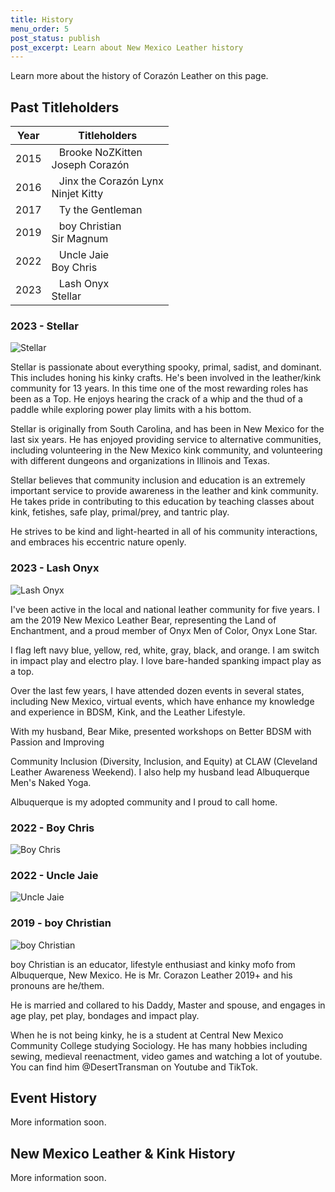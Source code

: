 ```yaml
---
title: History
menu_order: 5
post_status: publish
post_excerpt: Learn about New Mexico Leather history
---
```


Learn more about the history of Corazón Leather on this page.


## Past Titleholders

| Year | Titleholders                                 |
|------|----------------------------------------------|
| 2015 | &ensp; Brooke NoZKitten<br>Joseph Corazón    |
| 2016 | &ensp; Jinx the Corazón Lynx<br>Ninjet Kitty |
| 2017 | &ensp; Ty the Gentleman                      |
| 2019 | &ensp; boy Christian<br>Sir Magnum           |
| 2022 | &ensp; Uncle Jaie<br>Boy Chris               |
| 2023 | &ensp; Lash Onyx<br>Stellar                  |

### 2023 - Stellar

![Stellar](/_images/titleholders/stellar.jpeg "Stellar, Mr. Corazón Leather 2023")

Stellar is passionate about everything spooky, primal, sadist, and dominant. This includes honing his kinky crafts. He's been involved in the leather/kink community for 13 years. In this time one of the most rewarding roles has been as a Top. He enjoys hearing the crack of a whip and the thud of a paddle while exploring power play limits with a his bottom.

Stellar is originally from South Carolina, and has been in New Mexico for the last six years. He has enjoyed providing service to alternative communities, including volunteering in the New Mexico kink community, and volunteering with different dungeons and organizations in Illinois and Texas.

Stellar believes that community inclusion and education is an extremely important service to provide awareness in the leather and kink community. He takes pride in contributing to this education by teaching classes about kink, fetishes, safe play, primal/prey, and tantric play.

He strives to be kind and light-hearted in all of his community interactions, and embraces his eccentric nature openly.

### 2023 - Lash Onyx

![Lash Onyx](/_images/titleholders/lash-onyx.jpeg "Lash Onyx, Mr. Corazón Leather 2023")

I've been active in the local and national leather community for five years. I am the 2019 New Mexico Leather Bear, representing the Land of Enchantment, and a proud member of Onyx Men of Color, Onyx Lone Star.

I flag left navy blue, yellow, red, white, gray, black, and orange. I am switch in impact play and electro play. I love bare-handed spanking impact play as a top.

Over the last few years, I have attended dozen events in several states, including New Mexico, virtual events, which have enhance my knowledge and experience in BDSM, Kink, and the Leather Lifestyle.

With my husband, Bear Mike, presented workshops on Better BDSM with Passion and Improving

Community Inclusion (Diversity, Inclusion, and Equity) at CLAW (Cleveland Leather Awareness Weekend). I also help my husband lead Albuquerque Men's Naked Yoga.

Albuquerque is my adopted community and I proud to call home.

### 2022 - Boy Chris

![Boy Chris](/_images/titleholders/boy-chris.png "Boy Chris, Mr. Corazón Leather 2022")

### 2022 - Uncle Jaie

![Uncle Jaie](/_images/titleholders/uncle-jaie.png "Uncle Jaie, Mr. Corazón Leather 2022")

### 2019 - boy Christian

![boy Christian](/_images/titleholders/boy-christian.jpeg "boy Christian, Mr. Corazón Leather 2019")

boy Christian is an educator, lifestyle enthusiast and kinky mofo from Albuquerque, New Mexico. He is Mr. Corazon Leather 2019+ and his pronouns are he/them. 

He is married and collared to his Daddy, Master and spouse, and engages in age play, pet play, bondages and impact play. 

When he is not being kinky, he is a student at Central New Mexico Community College studying Sociology. He has many hobbies including sewing, medieval reenactment, video games and watching a lot of youtube. You can find him @DesertTransman on Youtube and TikTok. 


## Event History

More information soon.


## New Mexico Leather & Kink History

More information soon.
